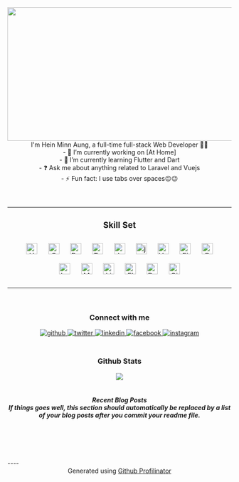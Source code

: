 <div align="center">
    <img
        src="[https://tenor.com/en-GB/view/error-codes-gif-15218217](https://media1.tenor.com/m/UfYx4HAebVYAAAAC/error-codes.gif)"
        align="center" style="width:600px; height:300px;" />
</div>


<div align="center">I'm Hein Minn Aung, a full-time full-stack Web Developer
    👨‍💻 </div>


<div align="center">
    - 🔭 I’m currently working on [At Home]
</div>

<div align="center">
    - 🌱 I’m currently learning Flutter and Dart
</div>

<div align="center">
    - ❓ Ask me about anything related to Laravel and Vuejs
</div>

<div align="center">
    - ⚡ Fun fact: I use tabs over spaces😉😉
</div>
<br>
<br>
<table align="center"><tr><td valign="top" width="33%">
<h3 align="center"> Skill Set</h3>
<div align="center" style="margin-bottom: 1em;">
<a href="https://en.wikipedia.org/wiki/HTML5" target="_blank"><img
style="margin: 10px"
src="https://profilinator.rishav.dev/skills-assets/html5-original-wordmark.svg"
alt="HTML5" height="25" /></a>
<a href="https://www.w3schools.com/css/" target="_blank"><img
style="margin: 10px"
src="https://profilinator.rishav.dev/skills-assets/css3-original-wordmark.svg"
alt="CSS3" height="25" /></a>
<a href="https://getbootstrap.com/docs/3.4/javascript/"
target="_blank"><img style="margin: 10px"
src="https://profilinator.rishav.dev/skills-assets/bootstrap-plain.svg"
alt="Bootstrap" height="25" /></a>
<a href="https://www.tailwindcss.com/" target="_blank"><img
style="margin: 10px"
src="https://profilinator.rishav.dev/skills-assets/tailwindcss.svg"
alt="Tailwind CSS" height="25" /></a>
<a href="https://www.javascript.com/" target="_blank"><img
style="margin: 10px"
src="https://profilinator.rishav.dev/skills-assets/javascript-original.svg"
alt="JavaScript" height="25" /></a>
<a href="https://jquery.com/" target="_blank"><img
style="margin: 10px"
src="https://profilinator.rishav.dev/skills-assets/jquery.png"
alt="jQuery" height="25" /></a>
<a href="https://vuejs.org/" target="_blank"><img style="margin:10px" src="https://profilinator.rishav.dev/skills-assets/vuejs-original-wordmark.svg" alt="Vue.js" height="25" /></a>
<a href="https://www.figma.com/" target="_blank"><img
                        style="margin: 10px"
                        src="https://profilinator.rishav.dev/skills-assets/figma-icon.svg"
                        alt="Figma" height="25" /></a>
<a href="https://www.php.net/" target="_blank"><img
                        style="margin: 10px"
                        src="https://profilinator.rishav.dev/skills-assets/php-original.svg"
                        alt="PHP" height="25" /></a>
<a href="https://laravel.com/" target="_blank"><img
                        style="margin: 10px"
                        src="https://profilinator.rishav.dev/skills-assets/laravel-plain-wordmark.svg"
                        alt="Laravel" height="25" /></a>
<a href="https://www.mysql.com/" target="_blank"><img
                        style="margin: 10px"
                        src="https://profilinator.rishav.dev/skills-assets/mysql-original-wordmark.svg"
                        alt="MySQL" height="25" /></a>
<a href="https://www.linux.org/" target="_blank"><img
                        style="margin: 10px"
                        src="https://profilinator.rishav.dev/skills-assets/linux-original.svg"
                        alt="Linux" height="25" /></a>
<a href="https://flutter.dev/" target="_blank"><img
                        style="margin: 10px"
                        src="https://profilinator.rishav.dev/skills-assets/flutterio-icon.svg"
                        alt="Flutter" height="25" /></a>
<a href="https://dart.dev/" target="_blank"><img style="margin:
                        10px"
                        src="https://profilinator.rishav.dev/skills-assets/dartlang-icon.svg"
                        alt="Dart" height="25" /></a>
<a href="https://github.com/" target="_blank"><img
                        style="margin: 10px"
                        src="https://profilinator.rishav.dev/skills-assets/git-scm-icon.svg"
                        alt="Git" height="25" /></a>
</div>
</td></tr></table>
<br/>
<h3 align="center">Connect with me</h3>
<div align="center">
<a href="https://github.com/PurpleRain9" target="_blank">
<img
src=https://img.shields.io/badge/github-%2324292e.svg?&style=for-the-badge&logo=github&logoColor=white
alt=github style="margin-bottom: 5px;" />
</a>
<a href="https://twitter.com/Afrohein" target="_blank">
<img
src=https://img.shields.io/badge/twitter-%2300acee.svg?&style=for-the-badge&logo=twitter&logoColor=white
alt=twitter style="margin-bottom: 5px;" />
</a>
<a href="https://linkedin.com/in/Hein Minn Aung" target="_blank">
<img
src=https://img.shields.io/badge/linkedin-%231E77B5.svg?&style=for-the-badge&logo=linkedin&logoColor=white
alt=linkedin style="margin-bottom: 5px;" />
</a>
<a href="https://www.facebook.com/Hein Minn Aung" target="_blank">
<img
src=https://img.shields.io/badge/facebook-%232E87FB.svg?&style=for-the-badge&logo=facebook&logoColor=white
alt=facebook style="margin-bottom: 5px;" />
</a>
<a href="https://instagram.com/Hein Minn Aung" target="_blank">
<img
src=https://img.shields.io/badge/instagram-%23000000.svg?&style=for-the-badge&logo=instagram&logoColor=white
alt=instagram style="margin-bottom: 5px;" />
</a>
</div>
<br/>
<h3 align="center">Github Stats</h3>
<div align="center"><img
src="https://github-readme-stats.vercel.app/api?username=Hein
Minn Aung&show_icons=true&count_private=true&hide_border=true"
align="center" /></div>
<br/>
<h5 align="center">
Recent Blog Posts
<br>
<!-- BLOG-POST-LIST:START -->
If things goes well, this section should automatically be replaced
by a list of your blog posts after you commit your readme file.
<!-- BLOG-POST-LIST:END -->
</h5>
<br/>
<br/>
<br/>
<br />
----<div align="center">Generated using <a
href="https://profilinator.rishav.dev/"
target="_blank">Github Profilinator</a></div>
